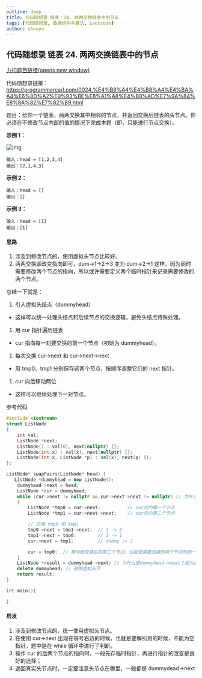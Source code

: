 ```yaml
---
outline: deep
title: 代码随想录 链表：24. 两两交换链表中的节点
tags: [代码随想录, 数据结构与算法, Leetcode]
author: shouyu
---
```


## 代码随想录 链表 24. 两两交换链表中的节点

[力扣题目链接(opens new window)](https://leetcode.cn/problems/swap-nodes-in-pairs/)

代码随想录链接：https://programmercarl.com/0024.%E4%B8%A4%E4%B8%A4%E4%BA%A4%E6%8D%A2%E9%93%BE%E8%A1%A8%E4%B8%AD%E7%9A%84%E8%8A%82%E7%82%B9.html

题目：给你一个链表，两两交换其中相邻的节点，并返回交换后链表的头节点。你必须在不修改节点内部的值的情况下完成本题（即，只能进行节点交换）。

**示例 1：**

![img](https://images-xxueyu.oss-cn-shanghai.aliyuncs.com/swap_ex1.jpg)

```
输入：head = [1,2,3,4]
输出：[2,1,4,3]
```

**示例 2：**

```
输入：head = []
输出：[]
```

**示例 3：**

```
输入：head = [1]
输出：[1]
```

#### 思路

1. 涉及到修改节点的，使用虚拟头节点比较好。
2. 两两交换即改变指向即可，dum->1->2->3 变为 dum->2->1 这样。因为同时需要修改两个节点的指向，所以或许需要定义两个临时指针来记录需要修改的两个节点。

总结一下就是：

1. 引入虚拟头结点（dummyhead）

- 这样可以统一处理头结点和后续节点的交换逻辑，避免头结点特殊处理。

1. 用 cur 指针遍历链表

- cur 指向每一对要交换的前一个节点（初始为 dummyhead）。

1. 每次交换 cur->next 和 cur->next->next

- 用 tmp0、tmp1 分别保存这两个节点，按顺序调整它们的 next 指针。

1. cur 向后移动两位

- 这样可以继续处理下一对节点。

参考代码

```cpp
#include <iostream>
struct ListNode
{
    int val;
    ListNode *next;
    ListNode() : val(0), next(nullptr) {};
    ListNode(int x) : val(x), next(nullptr) {};
    ListNode(int x, ListNode *p) : val(x), next(p) {};
};

ListNode* swapPairs(ListNode* head) {
   ListNode *dummyhead = new ListNode();
    dummyhead->next = head;
    ListNode *cur = dummyhead;
    while (cur->next != nullptr && cur->next->next != nullptr) // 为什么是这个条件，因为下面代码有cur->next和cur->next->next的使用，不能出现空指针，从题意上来讲也是cur后面必须是两个实际存在的节点，不能只有一个或一个都没有。如果有一个或没有，就不进行交换
    {
        ListNode *tmp0 = cur->next;          // cur后的第一个节点
        ListNode *tmp1 = cur->next->next;    // cur后的第二个节点

        // 交换 tmp0 和 tmp1
        tmp0->next = tmp1->next;  // 1 -> 3
        tmp1->next = tmp0;        // 2 -> 1
        cur->next = tmp1;         // dummy -> 2

        cur = tmp0;  // 移动到交换后的第二个节点，也就是需要交换的两个节点的前一个节点
    }
    ListNode *result = dummyhead->next; // 为什么是dummyhead->next？因为在第一次交换时cur->next = tmp1;         // dummy -> 2，这导致了dummyhead也跟着指向了2，所以新链表的头指针自然就由dummyhead->next取出了
    delete dummyhead; // 删除虚拟头节
    return result;
}

int main(){

}
```

#### 启发

1. 涉及到修改节点的，统一使用虚拟头节点。
2. 在使用 cur->next 出现在等号右边的时候，也就是要解引用的时候，不能为空指针，题中是在 while 循环中进行了判断。
3. 操作 cur 的后两个节点的指向时，一般先存临时指针，再进行指针的改变是良好的选择；
4. 返回真实头节点时，一定要注意头节点在哪里，一般都是 dummydead->next
